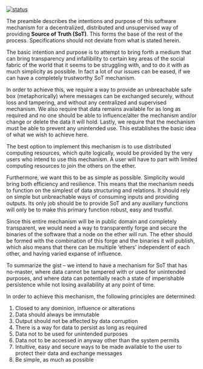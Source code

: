 [![status](https://img.shields.io/badge/status-Open-blue?style=for-the-badge&logo=appveyor)](https://img.shields.io/badge/status-Open-blue)

The preamble describes the intentions and purpose of this software mechanism for a decentralized, distributed and unsupervised way of providing **Source of Truth (SoT)**. This forms the base of the rest of the process. Specifications should not deviate from what is stated herein.

The basic intention and purpose is to attempt to bring forth a medium that can bring transparency and infallibility to certain key areas of the social fabric of the world that it seems to be struggling with, and to do it with as much simplicity as possible. In fact a lot of our issues can be eased, if we can have a completely trustworthy SoT mechanism.

In order to achieve this, we require a way to provide an unbreachable safe box (metaphorically) where messages can be exchanged securely, without loss and tampering, and without any centralized and supervised mechanism. We also require that data remains available for as long as required and no one should be able to influence/alter the mechanism and/or change or delete the data it will hold. Lastly, we require that the mechanism must be able to prevent any unintended use. This establishes the basic idea of what we wish to achieve here.

The best option to implement this mechanism is to use distributed computing resources, which quite logically, would be provided by the very users who intend to use this mechanism. A user will have to part with limited computing resources to join the others on the ether.

Furthermore, we want this to be as simple as possible. Simplicity would bring both efficiency and resilience. This means that the mechanism needs to function on the simplest of data structuring and relations. It should rely on simple but unbreachable ways of consuming inputs and providing outputs. Its only job should be to provide SoT and any auxiliary functions will only be to make this primary function robust, easy and trustful.

Since this entire mechanism will be in public domain and completely transparent, we would need a way to transparently forge and secure the binaries of the software that a node on the ether will run. The ether should be formed with the combination of this forge and the binaries it will publish, which also means that there can be multiple ‘ethers’ independent of each other, and having varied expanse of influence.

To summarize the gist – we intend to have a mechanism for SoT that has no-master, where data cannot be tampered with or used for unintended purposes, and where data can potentially reach a state of imperishable persistence while not losing availability at any point of time.

In order to achieve this mechanism, the following principles are determined:

1. Closed to any dominion, influence or alterations
2. Data should always be immutable
3. Output should not be affected by data corruption
4. There is a way for data to persist as long as required
5. Data not to be used for unintended purposes
6. Data not to be accessed in anyway other than the system permits
7. Intuitive, easy and secure ways to be made available to the user to protect their data and exchange messages
8. Be simple, as much as possible
